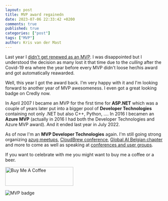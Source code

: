 ```yaml
---
layout: post
title: MVP award regainedn
date: 2023-07-06 22:33:42 +0200
comments: true
published: true
categories: ["post"]
tags: ["MVP"]
author: Kris van der Mast
---
```

Last year I [didn't get renewed as an MVP][1]. I was disappointed but I understood the decision as many lost it that time due to the _culling_ after the Covid-19 era where the year before every MVP didn't loose her/his award and got automatically reawarded.  

Well, this year I got the award back. I'm very happy with it and I'm looking forward to another year of MVP awesomeness. I even got a great looking badge on Credly now.  

In April 2007 I became an MVP for the first time for __ASP.NET__ which was a couple of years later put into a bigger pool of __Developer Technologies__ containing not only .NET but also C++, Python, .... In 2016 I becamen an __Azure MVP__ (actually in 2016 I had both the Developer Technologies and Azure MVP award). And it ended last year in July 2022.

As of now I'm an __MVP Developer Technologies__ again. I'm still going strong organizing [azug meetups][3], [CloudBrew conference][4], [Global AI Belgian chapter][5] and more to come as well as speaking at [conferences and user groups][6].

If you want to celebrate with me you might want to buy me a coffee or a beer.  

<a href="https://www.buymeacoffee.com/KrisvanderMast" target="_blank"><img src="https://cdn.buymeacoffee.com/buttons/v2/default-yellow.png" alt="Buy Me A Coffee" style="height: 60px !important;width: 217px !important;" ></a>

![MVP badge][2]

[1]: https://www.krisvandermast.com/post/2022/07/01/not-renewed-as-an-mvp.html
[2]: https://images.credly.com/size/680x680/images/5c687ffb-7ab6-4fd5-bf8c-14f0178acd21/image.png
[3]: https://www.azug.be
[4]: https://www.cloudbrew.be
[5]: https://www.krisvandermast.com/post/2023/03/04/organized-and-spoke-at-global-ai-bootcamp-belgian-chapter.html
[6]: https://sessionize.com/KrisvanderMast/
